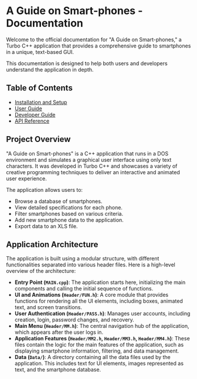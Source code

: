 # A Guide on Smart-phones - Documentation

Welcome to the official documentation for "A Guide on Smart-phones," a Turbo C++ application that provides a comprehensive guide to smartphones in a unique, text-based GUI.

This documentation is designed to help both users and developers understand the application in depth.

## Table of Contents

- [Installation and Setup](./installation.md)
- [User Guide](./user-guide.md)
- [Developer Guide](./developer-guide.md)
- [API Reference](./api-reference.md)

## Project Overview

"A Guide on Smart-phones" is a C++ application that runs in a DOS environment and simulates a graphical user interface using only text characters. It was developed in Turbo C++ and showcases a variety of creative programming techniques to deliver an interactive and animated user experience.

The application allows users to:
- Browse a database of smartphones.
- View detailed specifications for each phone.
- Filter smartphones based on various criteria.
- Add new smartphone data to the application.
- Export data to an XLS file.

## Application Architecture

The application is built using a modular structure, with different functionalities separated into various header files. Here is a high-level overview of the architecture:

- **Entry Point (`MAIN.cpp`)**: The application starts here, initializing the main components and calling the initial sequence of functions.
- **UI and Animations (`Header/FUN.h`)**: A core module that provides functions for rendering all the UI elements, including boxes, animated text, and screen transitions.
- **User Authentication (`Header/PASS.h`)**: Manages user accounts, including creation, login, password changes, and recovery.
- **Main Menu (`Header/MM.h`)**: The central navigation hub of the application, which appears after the user logs in.
- **Application Features (`Header/MM2.h`, `Header/MM3.h`, `Header/MM4.h`)**: These files contain the logic for the main features of the application, such as displaying smartphone information, filtering, and data management.
- **Data (`Data/`)**: A directory containing all the data files used by the application. This includes text for UI elements, images represented as text, and the smartphone database.